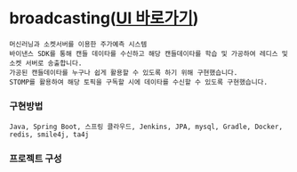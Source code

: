 # broadcasting([UI 바로가기](http://jaebum7396.iptime.org:3000/broadcast/main))
    머신러닝과 소켓서버를 이용한 주가예측 시스템
    바이낸스 SDK를 통해 캔들 데이타를 수신하고 해당 캔들데이타를 학습 및 가공하여 레디스 및 소켓 서버로 송출합니다.  
    가공된 캔들데이타를 누구나 쉽게 활용할 수 있도록 하기 위해 구현했습니다.  
    STOMP를 활용하여 해당 토픽을 구독할 시에 데이타를 수신할 수 있도록 구현했습니다.  

### 구현방법
```
Java, Spring Boot, 스프링 클라우드, Jenkins, JPA, mysql, Gradle, Docker, redis, smile4j, ta4j 
```
### 프로젝트 구성



